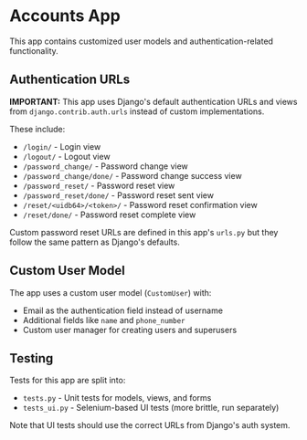 # Accounts App

This app contains customized user models and authentication-related functionality.

## Authentication URLs

**IMPORTANT:** This app uses Django's default authentication URLs and views from `django.contrib.auth.urls` instead of custom implementations.

These include:
- `/login/` - Login view
- `/logout/` - Logout view
- `/password_change/` - Password change view
- `/password_change/done/` - Password change success view
- `/password_reset/` - Password reset view
- `/password_reset/done/` - Password reset sent view
- `/reset/<uidb64>/<token>/` - Password reset confirmation view
- `/reset/done/` - Password reset complete view

Custom password reset URLs are defined in this app's `urls.py` but they follow the same pattern as Django's defaults.

## Custom User Model

The app uses a custom user model (`CustomUser`) with:
- Email as the authentication field instead of username
- Additional fields like `name` and `phone_number`
- Custom user manager for creating users and superusers

## Testing

Tests for this app are split into:
- `tests.py` - Unit tests for models, views, and forms
- `tests_ui.py` - Selenium-based UI tests (more brittle, run separately)

Note that UI tests should use the correct URLs from Django's auth system.
